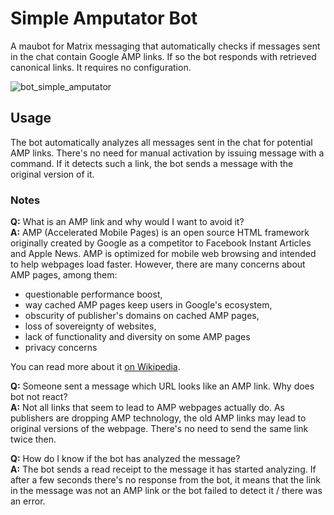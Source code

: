 # Simple Amputator Bot

A maubot for Matrix messaging that automatically checks if messages sent in the chat contain Google AMP links. If so the bot responds with retrieved canonical links. It requires no configuration.

![bot_simple_amputator](https://github.com/user-attachments/assets/99916084-dfd2-4436-915c-60978f3d2671)


## Usage
The bot automatically analyzes all messages sent in the chat for potential AMP links. There's no need for manual activation by issuing message with a command. If it detects such a link, the bot sends a message with the original version of it.

### Notes
**Q:** What is an AMP link and why would I want to avoid it?  
**A:** AMP (Accelerated Mobile Pages) is an open source HTML framework originally created by Google as a competitor to Facebook Instant Articles and Apple News. AMP is optimized for mobile web browsing and intended to help webpages load faster. However, there are many concerns about AMP pages, among them:  
- questionable performance boost, 
- way cached AMP pages keep users in Google's ecosystem, 
- obscurity of publisher's domains on cached AMP pages, 
- loss of sovereignty of websites, 
- lack of functionality and diversity on some AMP pages
- privacy concerns

You can read more about it [on Wikipedia](https://en.wikipedia.org/wiki/Accelerated_Mobile_Pages#Reception).

**Q:** Someone sent a message which URL looks like an AMP link. Why does bot not react?  
**A:** Not all links that seem to lead to AMP webpages actually do. As publishers are dropping AMP technology, the old AMP links may lead to original versions of the webpage. There's no need to send the same link twice then.

**Q:** How do I know if the bot has analyzed the message?  
**A:** The bot sends a read receipt to the message it has started analyzing. If after a few seconds there's no response from the bot, it means that the link in the message was not an AMP link or the bot failed to detect it / there was an error.
